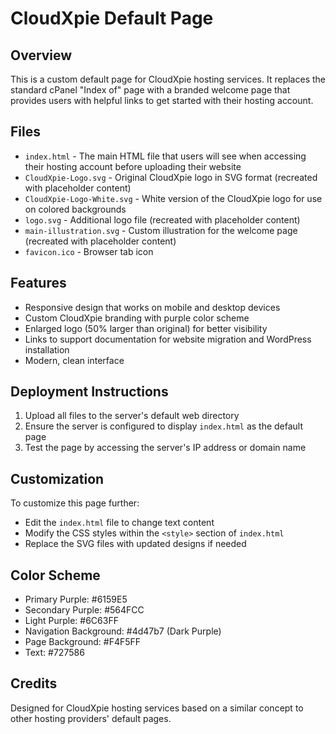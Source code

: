 # CloudXpie Default Page

## Overview
This is a custom default page for CloudXpie hosting services. It replaces the standard cPanel "Index of" page with a branded welcome page that provides users with helpful links to get started with their hosting account.

## Files
- `index.html` - The main HTML file that users will see when accessing their hosting account before uploading their website
- `CloudXpie-Logo.svg` - Original CloudXpie logo in SVG format (recreated with placeholder content)
- `CloudXpie-Logo-White.svg` - White version of the CloudXpie logo for use on colored backgrounds
- `logo.svg` - Additional logo file (recreated with placeholder content)
- `main-illustration.svg` - Custom illustration for the welcome page (recreated with placeholder content)
- `favicon.ico` - Browser tab icon

## Features
- Responsive design that works on mobile and desktop devices
- Custom CloudXpie branding with purple color scheme
- Enlarged logo (50% larger than original) for better visibility
- Links to support documentation for website migration and WordPress installation
- Modern, clean interface

## Deployment Instructions
1. Upload all files to the server's default web directory
2. Ensure the server is configured to display `index.html` as the default page
3. Test the page by accessing the server's IP address or domain name

## Customization
To customize this page further:
- Edit the `index.html` file to change text content
- Modify the CSS styles within the `<style>` section of `index.html`
- Replace the SVG files with updated designs if needed

## Color Scheme
- Primary Purple: #6159E5
- Secondary Purple: #564FCC
- Light Purple: #6C63FF
- Navigation Background: #4d47b7 (Dark Purple)
- Page Background: #F4F5FF
- Text: #727586

## Credits
Designed for CloudXpie hosting services based on a similar concept to other hosting providers' default pages.